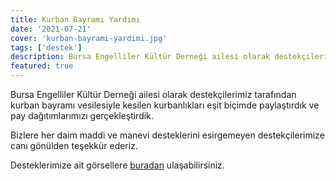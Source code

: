 ```yaml
---
title: Kurban Bayramı Yardımı
date: '2021-07-21'
cover: 'kurban-bayrami-yardimi.jpg'
tags: ['destek']
description: Bursa Engelliler Kültür Derneği ailesi olarak destekçilerimiz tarafından kurban bayramı vesilesiyle kesilen kurbanlıkları eşit biçimde paylaştırarak ihtiyaç sahibi üyelerimize ulaştırdık.
featured: true
---
```


Bursa Engelliler Kültür Derneği ailesi olarak destekçilerimiz tarafından kurban bayramı vesilesiyle kesilen kurbanlıkları eşit biçimde paylaştırdık ve pay dağıtımlarımızı gerçekleştirdik.

Bizlere her daim maddi ve manevi desteklerini esirgemeyen destekçilerimize canı gönülden teşekkür ederiz.

Desteklerimize ait görsellere [buradan](https://photos.app.goo.gl/rtRsfuGZJH1UqaNK9) ulaşabilirsiniz.
